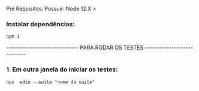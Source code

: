 
Pré Requisitos:
 Possuir: 
    Node 12.X > 


### Instalar dependências:

    npm i


------------------------------ PARA RODAR OS TESTES ----------------------------

### 1. Em outra janela do iniciar os testes: 

    npx  wdio --suite "nome da suite"
